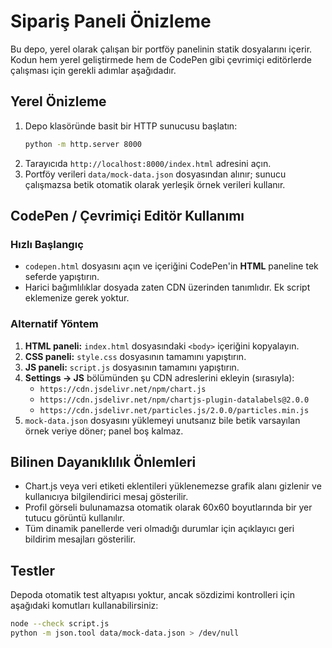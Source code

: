 # Sipariş Paneli Önizleme

Bu depo, yerel olarak çalışan bir portföy panelinin statik dosyalarını içerir. Kodun hem yerel geliştirmede hem de CodePen gibi çevrimiçi editörlerde çalışması için gerekli adımlar aşağıdadır.

## Yerel Önizleme
1. Depo klasöründe basit bir HTTP sunucusu başlatın:
   ```bash
   python -m http.server 8000
   ```
2. Tarayıcıda `http://localhost:8000/index.html` adresini açın.
3. Portföy verileri `data/mock-data.json` dosyasından alınır; sunucu çalışmazsa betik otomatik olarak yerleşik örnek verileri kullanır.

## CodePen / Çevrimiçi Editör Kullanımı
### Hızlı Başlangıç
- `codepen.html` dosyasını açın ve içeriğini CodePen'in **HTML** paneline tek seferde yapıştırın.
- Harici bağımlılıklar dosyada zaten CDN üzerinden tanımlıdır. Ek script eklemenize gerek yoktur.

### Alternatif Yöntem
1. **HTML paneli:** `index.html` dosyasındaki `<body>` içeriğini kopyalayın.
2. **CSS paneli:** `style.css` dosyasının tamamını yapıştırın.
3. **JS paneli:** `script.js` dosyasının tamamını yapıştırın.
4. **Settings → JS** bölümünden şu CDN adreslerini ekleyin (sırasıyla):
   - `https://cdn.jsdelivr.net/npm/chart.js`
   - `https://cdn.jsdelivr.net/npm/chartjs-plugin-datalabels@2.0.0`
   - `https://cdn.jsdelivr.net/particles.js/2.0.0/particles.min.js`
5. `mock-data.json` dosyasını yüklemeyi unutsanız bile betik varsayılan örnek veriye döner; panel boş kalmaz.

## Bilinen Dayanıklılık Önlemleri
- Chart.js veya veri etiketi eklentileri yüklenemezse grafik alanı gizlenir ve kullanıcıya bilgilendirici mesaj gösterilir.
- Profil görseli bulunamazsa otomatik olarak 60x60 boyutlarında bir yer tutucu görüntü kullanılır.
- Tüm dinamik panellerde veri olmadığı durumlar için açıklayıcı geri bildirim mesajları gösterilir.

## Testler
Depoda otomatik test altyapısı yoktur, ancak sözdizimi kontrolleri için aşağıdaki komutları kullanabilirsiniz:
```bash
node --check script.js
python -m json.tool data/mock-data.json > /dev/null
```
